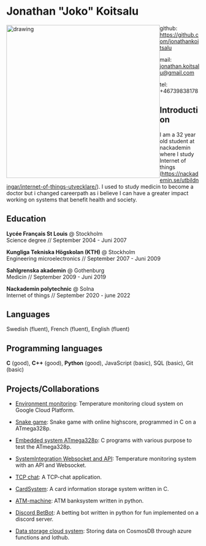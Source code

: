 # Jonathan "Joko" Koitsalu 

<img src="https://i.imgur.com/FPKzLxe.jpg" alt="drawing" width="400" style="float: left;"/>

github: https://github.com/jonathankoitsalu

mail: jonathan.koitsalu@gmail.com

tel: +46739838178

## Introduction

I am a 32 year old student at nackademin where I study Internet of things (https://nackademin.se/utbildningar/internet-of-things-utvecklare/). I used to study medicin to become a doctor but i changed careerpath as i believe I can have a greater impact working on systems that benefit health and society.

## Education

**Lycée Français St Louis** @ Stockholm <br>
Science degree // September 2004 - Juni 2007

**Kungliga Tekniska Högskolan (KTH)** @ Stockholm <br>
Engineering microelectronics // September 2007 - Juni 2009 

**Sahlgrenska akademin** @ Gothenburg <br>
Medicin // September 2009 - Juni 2019

**Nackademin polytechnic** @ Solna  <br>
Internet of things // September 2020 - june 2022

## Languages

Swedish (fluent), French (fluent), English (fluent)

## Programming languages

**C** (good), **C++** (good), **Python** (good), JavaScript (basic), SQL (basic), Git (basic)

## Projects/Collaborations

* [Environment monitoring](https://github.com/jonathankoitsalu/EnvironmentMonitoring): Temperature monitoring cloud system on Google Cloud Platform.
* [Snake game](https://github.com/jonathankoitsalu/Snake): Snake game with online highscore, programmed in C on a ATmega328p.

* [Embedded system ATmega328p](https://github.com/jonathankoitsalu/Embedded-system-ATmega328P): C programs with various purpose to test the ATmega328p.

* [SystemIntegration Websocket and API](https://github.com/jonathankoitsalu/SystemIntegration-Websocket-and-API): Temperature monitoring system with an API and Websocket.
* [TCP chat](https://github.com/jonathankoitsalu/Nackademin-TCP-chat): A TCP-chat application.
* [CardSystem](https://github.com/jonathankoitsalu/Nackademin-Programmering-Kortsystem): A card information storage system written in C.
* [ATM-machine](https://github.com/jonathankoitsalu/Nackademin-OOP-Bankomat): ATM banksystem written in python.
* [Discord BetBot](https://github.com/jonathankoitsalu/DiscordBetBot_NO_TOKEN): A betting bot written in python for fun implemented on a discord server.
* [Data storage cloud system](https://github.com/jonathankoitsalu/Buisness-intelligence--inl1): Storing data on CosmosDB through azure functions and Iothub.

